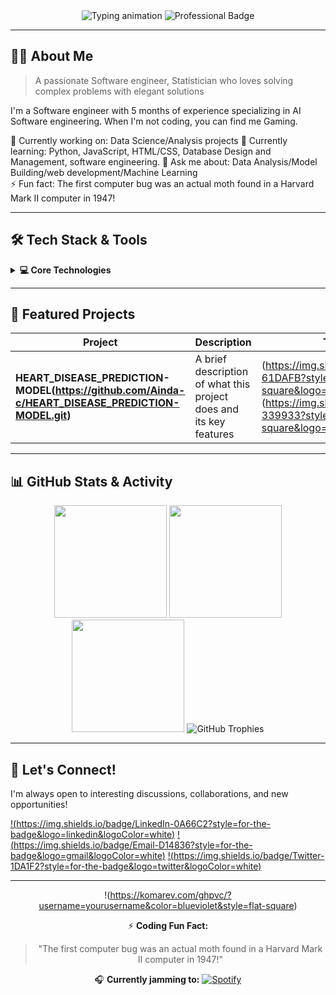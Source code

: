 <!-- Header Banner - Customize with your name and title -->
<div align="center">
  <img src="https://readme-typing-svg.demolab.com?font=Fira+Code&weight=600&size=26&pause=1000&color=4F46E5&center=true&vCenter=true&width=435&lines=Hi+there+👋;I'm+Dadius;AI software engineer/Data scientist]" alt="Typing animation" />
  
  <!-- Custom badge for your professional identity -->
  <img src="https://img.shields.io/badge/-SOFTWARE%20ENGINEER-4F46E5?style=for-the-badge&logo=github&logoColor=white" alt="Professional Badge" />
</div>

---

<!-- About Me Section -->

## 👨‍💻 About Me

> A passionate Software engineer, Statistician who loves solving complex problems with elegant solutions

I'm a Software engineer with 5 months of experience specializing in AI Software engineering. When I'm not coding, you can find me Gaming.

🔭 Currently working on: Data Science/Analysis projects
🌱 Currently learning: Python, JavaScript, HTML/CSS, Database Design and Management, software engineering. 
💬 Ask me about: Data Analysis/Model Building/web development/Machine Learning  
⚡ Fun fact: The first computer bug was an actual moth found in a Harvard Mark II computer in 1947!  

---

<!-- Skills Section with Collapsible Details -->
## 🛠️ Tech Stack & Tools

<details>
  <summary><b>💻 Core Technologies</b></summary>
  <br/>
  
  ### Languages
  ![Python](https://img.shields.io/badge/Python-3776AB?style=for-the-badge&logo=python&logoColor=white)
  ![JavaScript](https://img.shields.io/badge/JavaScript-F7DF1E?style=for-the-badge&logo=javascript&logoColor=black)
  ![TypeScript](https://img.shields.io/badge/TypeScript-3178C6?style=for-the-badge&logo=typescript&logoColor=white)
  ![Java](https://img.shields.io/badge/Java-007396?style=for-the-badge&logo=java&logoColor=white)
  ![SQL](https://img.shields.io/badge/SQL-4479A1?style=for-the-badge&logo=mysql&logoColor=white)
  
  ### Frameworks & Libraries
  ![React](https://img.shields.io/badge/React-61DAFB?style=for-the-badge&logo=react&logoColor=black)
  ![Node.js](https://img.shields.io/badge/Node.js-339933?style=for-the-badge&logo=node.js&logoColor=white)
  ![Django](https://img.shields.io/badge/Django-092E20?style=for-the-badge&logo=django&logoColor=white)
  ![TensorFlow](https://img.shields.io/badge/TensorFlow-FF6F00?style=for-the-badge&logo=tensorflow&logoColor=white)
  
  ### Tools & Platforms
  ![Docker](https://img.shields.io/badge/Docker-2496ED?style=for-the-badge&logo=docker&logoColor=white)
  ![AWS](https://img.shields.io/badge/AWS-232F3E?style=for-the-badge&logo=amazon-aws&logoColor=white)
  ![Git](https://img.shields.io/badge/Git-F05032?style=for-the-badge&logo=git&logoColor=white)
</details>

---

<!-- Portfolio Projects Section -->
## 🚀 Featured Projects

| Project | Description | Technologies |
|--------|-------------|-------------|
| **HEART_DISEASE_PREDICTION-MODEL(https://github.com/Ainda-c/HEART_DISEASE_PREDICTION-MODEL.git)** | A brief description of what this project does and its key features |(https://img.shields.io/badge/React-61DAFB?style=flat-square&logo=react&logoColor=black) !(https://img.shields.io/badge/Node.js-339933?style=flat-square&logo=node.js&logoColor=white)

---

<!-- GitHub Stats Section -->
## 📊 GitHub Stats & Activity

<div align="center">
  
  <!-- GitHub Stats Card -->
  <img height="180em" src="https://github-readme-stats.vercel.app/api?username=Da-Dius&show_icons=true&theme=dark&count_private=true&include_all_commits=true" />
  
  <!-- Streak Stats -->
  <img height="180em" src="https://streak-stats.demolab.com/?user=Da-Dius&theme=dark" />
  
  <!-- Top Languages -->
  <img height="180em" src="https://github-readme-stats.vercel.app/api/top-langs/?username=Da-Dius&layout=compact&theme=dark" />
  
  <!-- Trophy Case -->
  <img src="https://github-profile-trophy.vercel.app/?username=Da-Dius&theme=onedark&no-frame=true&row=1&column=7" alt="GitHub Trophies" />
</div>

---

<!-- Let's Connect Section -->
## 🤝 Let's Connect!

I'm always open to interesting discussions, collaborations, and new opportunities!

[!(https://img.shields.io/badge/LinkedIn-0A66C2?style=for-the-badge&logo=linkedin&logoColor=white)](https://linkedin.com/in/dadius)
[!(https://img.shields.io/badge/Email-D14836?style=for-the-badge&logo=gmail&logoColor=white)](mailto:dadius2001@gmail.com)
[!(https://img.shields.io/badge/Twitter-1DA1F2?style=for-the-badge&logo=twitter&logoColor=white)](https://twitter.com/@Da_DiuS)

---

<!-- Fun Footer -->
<div align="center">
  
  !(https://komarev.com/ghpvc/?username=yourusername&color=blueviolet&style=flat-square)
  
  ⚡ **Coding Fun Fact:** 
  > "The first computer bug was an actual moth found in a Harvard Mark II computer in 1947!"
  
  🎧 **Currently jamming to:** [![Spotify](https://img.shields.io/badge/Spotify-1ED760?style=for-the-badge&logo=spotify&logoColor=white)](https://open.spotify.com/album/2DQ6hHlAGj6DiT0Y068bnK?si=it8KNN-jRbizyk_Y9e0nww)
</div>
